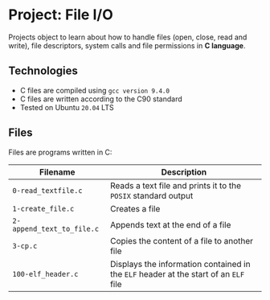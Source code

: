 # Project: File I/O

Projects object to learn about how to handle files (open, close, read and write), file descriptors, system calls and file permissions in **C language**.

## Technologies
* C files are compiled using `gcc version 9.4.0`
* C files are written according to the C90 standard
* Tested on Ubuntu `20.04` LTS

## Files
Files are programs written in C:

| Filename | Description |
| -------- | ----------- |
| `0-read_textfile.c` | Reads a text file and prints it to the `POSIX` standard output |
| `1-create_file.c` | Creates a file |
| `2-append_text_to_file.c` | Appends text at the end of a file |
| `3-cp.c` | Copies the content of a file to another file |
| `100-elf_header.c` | Displays the information contained in the `ELF` header at the start of an `ELF` file |

